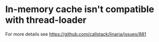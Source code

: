 # In-memory cache isn't compatible with thread-loader

For more details see https://github.com/callstack/linaria/issues/881
